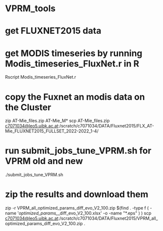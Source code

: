 # VPRM_tools

# get FLUXNET2015 data

# get MODIS timeseries by running Modis_timeseries_FluxNet.r in R
Rscript Modis_timeseries_FluxNet.r

# copy the Fuxnet an modis data on the Cluster
zip AT-Mie_files.zip  AT-Mie_M* 
scp AT-Mie_files.zip c7071034@leo5.uibk.ac.at:/scratch/c7071034/DATA/Fluxnet2015/FLX_AT-Mie_FLUXNET2015_FULLSET_2022-2022_1-4/

# run submit_jobs_tune_VPRM.sh for VPRM old and new
./submit_jobs_tune_VPRM.sh

# zip the results and download them 
zip -r VPRM_all_optimized_params_diff_evo_V2_100.zip $(find . -type f \( -name '*optimized_params_*_diff_evo_V2_100.xlsx' -o -name "*.eps" \) )
scp c7071034@leo5.uibk.ac.at:/scratch/c7071034/DATA/Fluxnet2015/VPRM_all_optimized_params_diff_evo_V2_100.zip .
